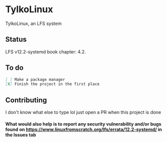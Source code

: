 # TylkoLinux
TylkoLinux, an LFS system

## Status
LFS v12.2-systemd book chapter: 4.2.

## To do
```md
[ ] Make a package manager
[X] Finish the project in the first place
```

## Contributing
I don't know what else to type lol just open a PR when this project is done
#### What would also help is to report any security vulnerability and/or bugs found on https://www.linuxfromscratch.org/lfs/errata/12.2-systemd/ in the Issues tab